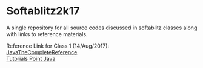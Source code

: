 # Softablitz2k17
A single repository for all source codes discussed in softablitz classes along with links to reference materials.

Reference Link for Class 1 (14/Aug/2017):<br>
<a href="http://iiti.ac.in/people/~tanimad/JavaTheCompleteReference.pdf">JavaTheCompleteReference</a> <br>
<a href="https://www.tutorialspoint.com/java/"> Tutorials Point Java</a> <br>
